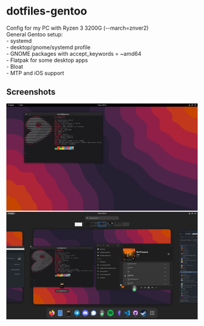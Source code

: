 # dotfiles-gentoo
Config for my PC with Ryzen 3 3200G (--march=znver2)  
General Gentoo setup:  
    - systemd  
    - desktop/gnome/systemd profile  
    - GNOME packages with accept_keywords = ~amd64  
    - Flatpak for some desktop apps  
    - Bloat  
    - MTP and iOS support  

## Screenshots
![Screenshot](screenshots/screen1.png)  
![Screenshot](screenshots/screen2.png)  
